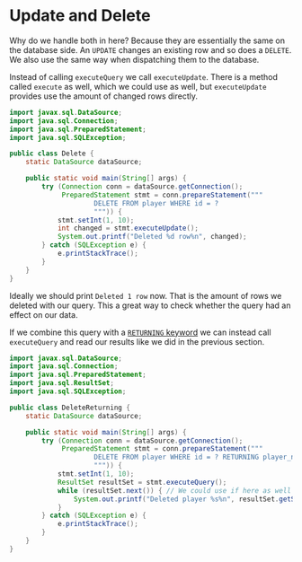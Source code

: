# Update and Delete

Why do we handle both in here? Because they are essentially the same on the database side. An `UPDATE` changes an
existing
row and so does a `DELETE`. We also use the same way when dispatching them to the database.

Instead of calling `executeQuery` we call `executeUpdate`. There is a method called `execute` as well, which we could
use as well, but `executeUpdate` provides use the amount of changed rows directly.

```java
import javax.sql.DataSource;
import java.sql.Connection;
import java.sql.PreparedStatement;
import java.sql.SQLException;

public class Delete {
    static DataSource dataSource;

    public static void main(String[] args) {
        try (Connection conn = dataSource.getConnection();
             PreparedStatement stmt = conn.prepareStatement("""
                     DELETE FROM player WHERE id = ?
                     """)) {
            stmt.setInt(1, 10);
            int changed = stmt.executeUpdate();
            System.out.printf("Deleted %d row%n", changed);
        } catch (SQLException e) {
            e.printStackTrace();
        }
    }
}
```

Ideally we should print `Deleted 1 row` now. That is the amount of rows we deleted with our query. This a great way to
check whether the query had an effect on our data.

If we combine this query with a [`RETURNING` keyword](02/returning.md) we can instead call `executeQuery` and read our
results like we did in the previous section.

```java
import javax.sql.DataSource;
import java.sql.Connection;
import java.sql.PreparedStatement;
import java.sql.ResultSet;
import java.sql.SQLException;

public class DeleteReturning {
    static DataSource dataSource;

    public static void main(String[] args) {
        try (Connection conn = dataSource.getConnection();
             PreparedStatement stmt = conn.prepareStatement("""
                     DELETE FROM player WHERE id = ? RETURNING player_name
                     """)) {
            stmt.setInt(1, 10);
            ResultSet resultSet = stmt.executeQuery();
            while (resultSet.next()) { // We could use if here as well since we do only expect one row.
                System.out.printf("Deleted player %s%n", resultSet.getString("player_name"));
            }
        } catch (SQLException e) {
            e.printStackTrace();
        }
    }
}
```
